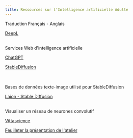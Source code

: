 ```yaml
---
title: Ressources sur l'Intelligence artificielle Adulte
---
```

Traduction Français - Anglais

<a href="https://www.deepl.com/" target="_blank"> DeepL </a>
<br><br>

Services Web d'intelligence artificielle

<a href="https://chat.openai.com/"  target="_blank" >ChatGPT</a>

<a href="https://stablediffusion.fr/webui"  target="_blank" > StableDiffusion</a>

<br><br>
Bases de données texte-image utilisé pour StableDiffusion

<a href="https://laion-aesthetic.datasette.io/laion-aesthetic-6pls/images"  target="_blank" >Laion - Stable Diffusion </a>
<br>
<br>


Visualiser un réseau de neurones convolutif


<a href="https://fr.vittascience.com/ia/" target="_blank">Vittascience</a>

<a href="https://github.com/pouget2/test-website-repo-3796/blob/main/images/IAAdulte-%20a%20partager-compressed.pdf" target="_blank" > Feuilleter la présentation de l'atelier </a>